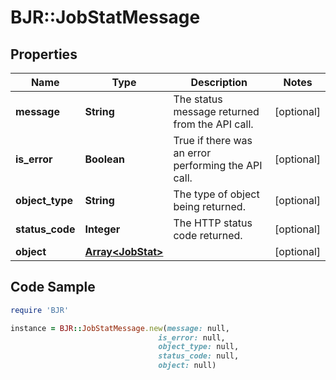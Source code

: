 # BJR::JobStatMessage

## Properties

Name | Type | Description | Notes
------------ | ------------- | ------------- | -------------
**message** | **String** | The status message returned from the API call. | [optional] 
**is_error** | **Boolean** | True if there was an error performing the API call. | [optional] 
**object_type** | **String** | The type of object being returned. | [optional] 
**status_code** | **Integer** | The HTTP status code returned. | [optional] 
**object** | [**Array&lt;JobStat&gt;**](JobStat.md) |  | [optional] 

## Code Sample

```ruby
require 'BJR'

instance = BJR::JobStatMessage.new(message: null,
                                 is_error: null,
                                 object_type: null,
                                 status_code: null,
                                 object: null)
```



